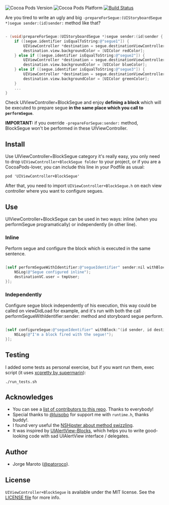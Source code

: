 ![Cocoa Pods Version](https://cocoapod-badges.herokuapp.com/v/UIViewController+BlockSegue/badge.png)
![Cocoa Pods Platform](https://cocoapod-badges.herokuapp.com/p/UIViewController+BlockSegue/badge.png)
[![Build Status](https://travis-ci.org/patoroco/UIViewController-BlockSegue.svg)](https://travis-ci.org/patoroco/UIViewController-BlockSegue)

Are you tired to write an ugly and big `-prepareForSegue:(UIStoryboardSegue *)segue sender:(id)sender:` method like that?

```objective-c

- (void)prepareForSegue:(UIStoryboardSegue *)segue sender:(id)sender {
    if ([segue.identifier isEqualToString:@"segue1"]) {
        UIViewController *destination = segue.destinationViewController;
        destination.view.backgroundColor = [UIColor redColor];
    } else if ([segue.identifier isEqualToString:@"segue2"]) {
        UIViewController *destination = segue.destinationViewController;
        destination.view.backgroundColor = [UIColor blueColor];
    } else if ([segue.identifier isEqualToString:@"segue3"]) {
        UIViewController *destination = segue.destinationViewController;
        destination.view.backgroundColor = [UIColor greenColor];
    }
    ...
}
```

Check UIViewController+BlockSegue and enjoy **defining a block** which will be executed to prepare segue **in the same place which you call to `performSegue`**.

**IMPORTANT:** if you override `-prepareForSegue:sender:` method, BlockSegue won't be performed in these UIViewController.


## Install

Use UIViewController+BlockSegue category it's really easy, you only need to drop `UIViewController+BlockSegue folder` to your project, or if you are a CocoaPods-lover, you can include this line in your Podfile as usual:

```
pod 'UIViewController+BlockSegue'
```
After that, you need to import `UIViewController+BlockSegue.h` on each view controller where you want to configure segues.

## Use

UIViewController+BlockSegue can be used in two ways: inline (when you performSegue programatically) or independently (in other line).


### Inline

Perform segue and configure the block which is executed in the same sentence.

```objective-c

[self performSegueWithIdentifier:@"segueIdentifier" sender:nil withBlock:^(id sender, id destinationVC) {
    NSLog(@"Segue configured inline");
    destinationVC.user = tmpUser;
}];
```


### Independently

Configure segue block independently of his execution, this way could be called on viewDidLoad for example, and it's run with both the call performSegueWithIdentifier:sender: method and storyboard segue perform.


```objective-c

[self configureSegue:@"segueIdentifier" withBlock:^(id sender, id destinationVC) {
    NSLog(@"I'm a block fired with the segue!");
}];
```

## Testing

I added some tests as personal exercise, but if you want run them, exec script (it uses [xcpretty by supermarin](https://github.com/supermarin/xcpretty)):

```
./run_tests.sh
```



## Acknowledges
- You can see a [list of contributors to this repo](https://github.com/patoroco/UIViewController-BlockSegue/graphs/contributors). Thanks to everybody!
- Special thanks to [@luisobo](https://github.com/luisobo) for support me with `runtime.h`, thanks buddy!.
- I found very useful the [NSHipster about method swizzling](http://nshipster.com/method-swizzling/).
- It was inspired by [UIAlertView-Blocks](https://github.com/ryanmaxwell/UIAlertView-Blocks), which helps you to write good-looking code with sad UIAlertView interface / delegates.


## Author
- Jorge Maroto ([@patoroco](http://twitter.com/patoroco)).

## License
`UIViewController+BlockSegue` is available under the MIT license. See the [LICENSE file](LICENSE.md) for more info.